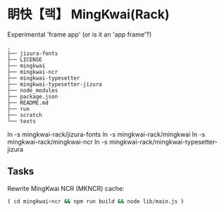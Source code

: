 

# 眀快【랙】 MingKwai(Rack)

Experimental 'frame app' (or is it an 'app frame'?)



```
.
├── jizura-fonts
├── LICENSE
├── mingkwai
├── mingkwai-ncr
├── mingkwai-typesetter
├── mingkwai-typesetter-jizura
├── node_modules
├── package.json
├── README.md
├── run
├── scratch
└── texts
```

ln -s mingkwai-rack/jizura-fonts
ln -s mingkwai-rack/mingkwai
ln -s mingkwai-rack/mingkwai-ncr
ln -s mingkwai-rack/mingkwai-typesetter-jizura

## Tasks

Rewrite MingKwai NCR (MKNCR) cache:

```coffee
( cd mingkwai-ncr && npm run build && node lib/main.js )
```







